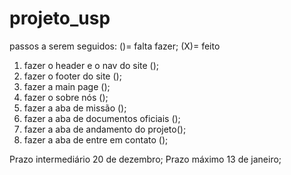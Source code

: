 # projeto_usp
passos a serem seguidos: 
()= falta fazer; (X)= feito

1. fazer o header e o nav do site ();
2. fazer o footer do site ();
3. fazer a main page ();
4. fazer o sobre nós ();
5. fazer a aba de missão ();
6. fazer a aba de documentos oficiais ();
7. fazer a aba de andamento do projeto();
8. fazer a aba de entre em contato ();

Prazo intermediário 20 de dezembro;
Prazo máximo 13 de janeiro;
